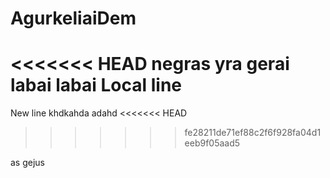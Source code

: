 # AgurkeliaiDem
<<<<<<< HEAD
negras yra gerai labai labai
Local line
=======
New line
khdkahda
adahd
<<<<<<< HEAD
>>>>>>> fe28211de71ef88c2f6f928fa04d1eeb9f05aad5

as gejus

